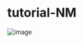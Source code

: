# tutorial-NM

![image](https://user-images.githubusercontent.com/113822588/191413326-fc7c2d8a-58f0-4088-8a0d-eb2a2a71b331.png)
